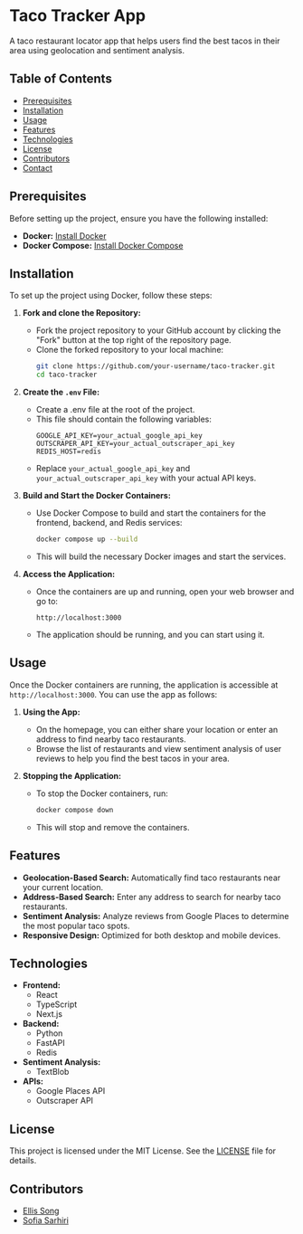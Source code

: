 # Taco Tracker App

A taco restaurant locator app that helps users find the best tacos in their area using geolocation and sentiment analysis.

## Table of Contents
- [Prerequisites](#prerequisites)
- [Installation](#installation)
- [Usage](#usage)
- [Features](#features)
- [Technologies](#technologies)
- [License](#license)
- [Contributors](#contributors)
- [Contact](#contact)

## Prerequisites

Before setting up the project, ensure you have the following installed:

- **Docker:** [Install Docker](https://docs.docker.com/get-docker/)
- **Docker Compose:** [Install Docker Compose](https://docs.docker.com/compose/install/)

## Installation

To set up the project using Docker, follow these steps:

1. **Fork and clone the Repository:**
   - Fork the project repository to your GitHub account by clicking the "Fork" button at the top right of the repository page.
   - Clone the forked repository to your local machine:
     ```bash
     git clone https://github.com/your-username/taco-tracker.git
     cd taco-tracker
     ```

2. **Create the `.env` File:**
   - Create a .env file at the root of the project. 
   - This file should contain the following variables:
     ```plaintext
     GOOGLE_API_KEY=your_actual_google_api_key
     OUTSCRAPER_API_KEY=your_actual_outscraper_api_key
     REDIS_HOST=redis
     ```
   - Replace `your_actual_google_api_key` and `your_actual_outscraper_api_key` with your actual API keys.

3. **Build and Start the Docker Containers:**
   - Use Docker Compose to build and start the containers for the frontend, backend, and Redis services:
     ```bash
     docker compose up --build
     ```
   - This will build the necessary Docker images and start the services.

4. **Access the Application:**
   - Once the containers are up and running, open your web browser and go to:
     ```plaintext
     http://localhost:3000
     ```
   - The application should be running, and you can start using it.

## Usage

Once the Docker containers are running, the application is accessible at `http://localhost:3000`. You can use the app as follows:

1. **Using the App:**
   - On the homepage, you can either share your location or enter an address to find nearby taco restaurants.
   - Browse the list of restaurants and view sentiment analysis of user reviews to help you find the best tacos in your area.

2. **Stopping the Application:**
   - To stop the Docker containers, run:
     ```bash
     docker compose down
     ```
   - This will stop and remove the containers.

## Features

- **Geolocation-Based Search:** Automatically find taco restaurants near your current location.
- **Address-Based Search:** Enter any address to search for nearby taco restaurants.
- **Sentiment Analysis:** Analyze reviews from Google Places to determine the most popular taco spots.
- **Responsive Design:** Optimized for both desktop and mobile devices.

## Technologies

- **Frontend:**
  - React
  - TypeScript
  - Next.js
- **Backend:**
  - Python
  - FastAPI 
  - Redis
- **Sentiment Analysis:**
  - TextBlob
- **APIs:**
  - Google Places API
  - Outscraper API

## License

This project is licensed under the MIT License. See the [LICENSE](LICENSE) file for details.

## Contributors
- [Ellis Song](https://github.com/elsong86)
- [Sofia Sarhiri](https://github.com/sarhiri)

